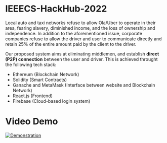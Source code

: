 # IEEECS-HackHub-2022

Local auto and taxi networks refuse to allow Ola/Uber to operate in their area, fearing slavery, diminished income, and the loss of ownership and independence. 
In addition to the aforementioned issue, corporate companies refuse to allow the driver and user to communicate directly and retain 25% of the entire amount paid by the client to the driver.

Our proposed system aims at eliminating middlemen, and establish **direct (P2P) connection** between the user and driver. This is achieved throught the following tech stack:

- Ethereum (Blockchain Network)
- Solidity (Smart Contracts)
- Ganache and MetaMask (Interface between website and Blockchain Network)
- React.js (Frontend)
- Firebase (Cloud-based login system)


# Video Demo
[![Demonstration](https://img.youtube.com/vi/YUmOsTvQG-k/0.jpg)](https://youtu.be/YUmOsTvQG-k)
